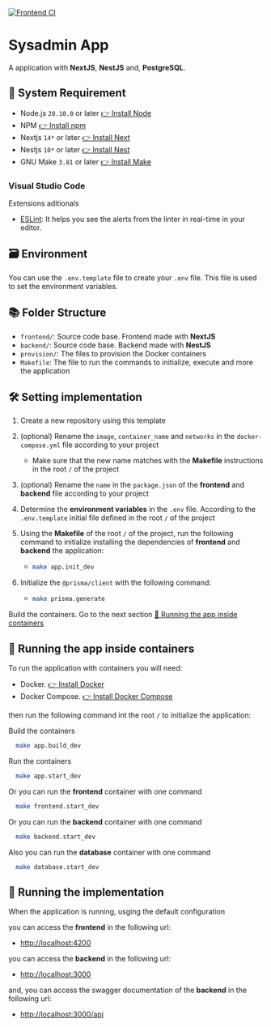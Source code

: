 [![Frontend CI](https://github.com/Nesty-Apps/sysadmin-app/actions/workflows/frontend-ci.yml/badge.svg)](https://github.com/Nesty-Apps/sysadmin-app/actions/workflows/frontend-ci.yml)

# Sysadmin App

A application with **NextJS**, **NestJS** and, **PostgreSQL**.

## 📜 System Requirement

- Node.js `20.10.0` or later [👉 Install Node](https://nodejs.org/es/download)
- NPM [👉 Install npm](https://docs.npmjs.com/downloading-and-installing-node-js-and-npm)
- Nextjs `14*` or later [👉 Install Next](https://nextjs.org/docs/getting-started)
- Nestjs `10*` or later [👉 Install Nest](https://docs.nestjs.com/)
- GNU Make `3.81` or later [👉 Install Make](https://www.gnu.org/software/make/)

### Visual Studio Code

Extensions aditionals

- [ESLint](https://marketplace.visualstudio.com/items?itemName=dbaeumer.vscode-eslint): It helps you see the alerts from the linter in real-time in your editor.

## 🗃️ Environment

You can use the `.env.template` file to create your `.env` file. This file is used to set the environment variables.

## 📚 Folder Structure

- `frontend/`: Source code base. Frontend made with **NextJS**
- `backend/`: Source code base. Backend made with **NestJS**
- `provision/`: The files to provision the Docker containers
- `Makefile`: The file to run the commands to initialize, execute and more the application

## 🛠️ Setting implementation

1. Create a new repository using this template
2. (optional) Rename the `image`, `container_name` and `networks` in the `docker-compose.yml` file according to your project
   - Make sure that the new name matches with the **Makefile** instructions in the root `/` of the project
3. (optional) Rename the `name` in the `package.json` of the **frontend** and **backend** file according to your project
4. Determine the **environment variables** in the `.env` file. According to the `.env.template` initial file defined in the root `/` of the project
5. Using the **Makefile** of the root `/` of the project, run the following command to initialize installing the dependencies of **frontend** and **backend** the application:

    - ```bash
      make app.init_dev
      ```

6. Initialize the `@prisma/client` with the following command:

    - ```bash
      make prisma.generate
      ```

Build the containers. Go to the next section [🐳 Running the app inside containers](#-running-the-app-inside-containers)

## 🐳 Running the app inside containers

To run the application with containers you will need:

- Docker. [👉 Install Docker](https://docs.docker.com/get-docker/)
- Docker Compose. [👉 Install Docker Compose](https://docs.docker.com/compose/install/)

then run the following command int the root `/` to initialize the application:

Build the containers

```bash
  make app.build_dev
```

Run the containers

```bash
  make app.start_dev
```

Or you can run the **frontend** container with one command

```bash
  make frontend.start_dev
```

Or you can run the **backend** container with one command

```bash
  make backend.start_dev
```

Also you can run the **database** container with one command

```bash
  make database.start_dev
```

## 🚀 Running the implementation

When the application is running, usging the default configuration

you can access the **frontend** in the following url:

- [http://localhost:4200](http://localhost:4200)

you can access the **backend** in the following url:

- [http://localhost:3000](http://localhost:3000)

and, you can access the swagger documentation of the **backend** in the following url:

- [http://localhost:3000/api](http://localhost:3000/api)